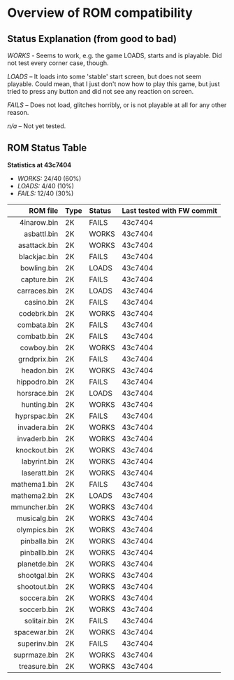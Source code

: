 Overview of ROM compatibility
=============================

Status Explanation (from good to bad)
-------------------------------------
*WORKS* - Seems to work, e.g. the game LOADS, starts and is playable. Did not
test every corner case, though.

*LOADS* – It loads into some 'stable' start screen, but does not seem
playable. Could mean, that I just don't now how to play this game, but just
tried to press any button and did not see any reaction on screen.

*FAILS* – Does not load, glitches horribly, or is not playable at all for any
other reason.

*n/a* – Not yet tested.

ROM Status Table
----------------

**Statistics at 43c7404**
- *WORKS:* 24/40 (60%)
- *LOADS:* 4/40 (10%)
- *FAILS:* 12/40 (30%)

ROM file     | Type | Status | Last tested with FW commit
------------:|:-----|:-------|-------------------------------
 4inarow.bin | 2K   | FAILS  | 43c7404
 asbattl.bin | 2K   | WORKS  | 43c7404
asattack.bin | 2K   | WORKS  | 43c7404
blackjac.bin | 2K   | FAILS  | 43c7404
 bowling.bin | 2K   | LOADS  | 43c7404
 capture.bin | 2K   | FAILS  | 43c7404
carraces.bin | 2K   | LOADS  | 43c7404
  casino.bin | 2K   | FAILS  | 43c7404
 codebrk.bin | 2K   | WORKS  | 43c7404
 combata.bin | 2K   | FAILS  | 43c7404
 combatb.bin | 2K   | FAILS  | 43c7404
  cowboy.bin | 2K   | WORKS  | 43c7404
grndprix.bin | 2K   | FAILS  | 43c7404
  headon.bin | 2K   | WORKS  | 43c7404
hippodro.bin | 2K   | FAILS  | 43c7404
horsrace.bin | 2K   | LOADS  | 43c7404
 hunting.bin | 2K   | WORKS  | 43c7404
hyprspac.bin | 2K   | FAILS  | 43c7404
invadera.bin | 2K   | WORKS  | 43c7404
invaderb.bin | 2K   | WORKS  | 43c7404
knockout.bin | 2K   | WORKS  | 43c7404
labyrint.bin | 2K   | WORKS  | 43c7404
laseratt.bin | 2K   | WORKS  | 43c7404
mathema1.bin | 2K   | FAILS  | 43c7404
mathema2.bin | 2K   | LOADS  | 43c7404
mmuncher.bin | 2K   | WORKS  | 43c7404
musicalg.bin | 2K   | WORKS  | 43c7404
olympics.bin | 2K   | WORKS  | 43c7404
pinballa.bin | 2K   | WORKS  | 43c7404
pinballb.bin | 2K   | WORKS  | 43c7404
planetde.bin | 2K   | WORKS  | 43c7404
shootgal.bin | 2K   | WORKS  | 43c7404
shootout.bin | 2K   | WORKS  | 43c7404
 soccera.bin | 2K   | WORKS  | 43c7404
 soccerb.bin | 2K   | WORKS  | 43c7404
solitair.bin | 2K   | FAILS  | 43c7404
spacewar.bin | 2K   | WORKS  | 43c7404
superinv.bin | 2K   | FAILS  | 43c7404
suprmaze.bin | 2K   | WORKS  | 43c7404
treasure.bin | 2K   | WORKS  | 43c7404
